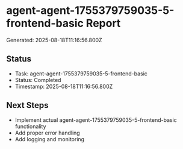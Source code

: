 # agent-agent-1755379759035-5-frontend-basic Report

Generated: 2025-08-18T11:16:56.800Z

## Status
- Task: agent-agent-1755379759035-5-frontend-basic
- Status: Completed
- Timestamp: 2025-08-18T11:16:56.800Z

## Next Steps
- Implement actual agent-agent-1755379759035-5-frontend-basic functionality
- Add proper error handling
- Add logging and monitoring
